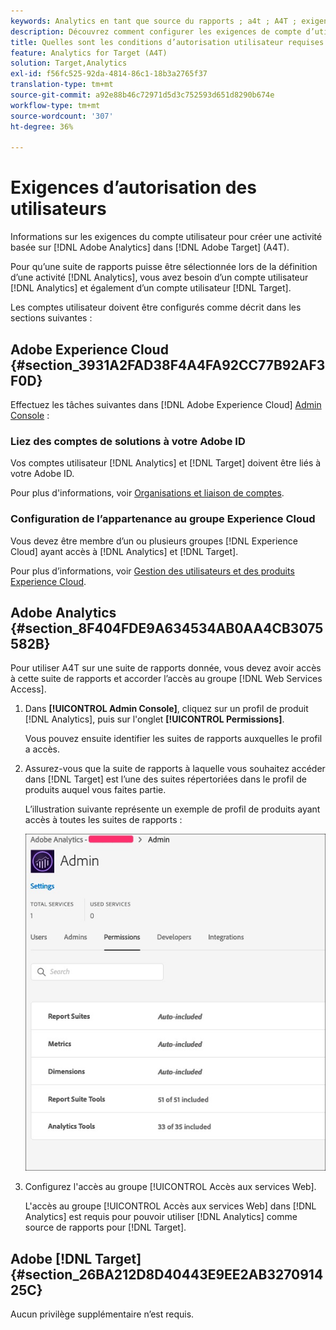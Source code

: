 ```yaml
---
keywords: Analytics en tant que source du rapports ; a4t ; A4T ; exigences
description: Découvrez comment configurer les exigences de compte d’utilisateur nécessaires pour créer une activité basée sur Adobe Analytics dans Adobe [!DNL Target] using Analytics for [!DNL Target] (A4T).
title: Quelles sont les conditions d’autorisation utilisateur requises pour A4T ?
feature: Analytics for Target (A4T)
solution: Target,Analytics
exl-id: f56fc525-92da-4814-86c1-18b3a2765f37
translation-type: tm+mt
source-git-commit: a92e88b46c72971d5d3c752593d651d8290b674e
workflow-type: tm+mt
source-wordcount: '307'
ht-degree: 36%

---
```


# Exigences d’autorisation des utilisateurs

Informations sur les exigences du compte utilisateur pour créer une activité basée sur [!DNL Adobe Analytics] dans [!DNL Adobe Target] (A4T).

Pour qu’une suite de rapports puisse être sélectionnée lors de la définition d’une activité [!DNL Analytics], vous avez besoin d’un compte utilisateur [!DNL Analytics] et également d’un compte utilisateur [!DNL Target].

Les comptes utilisateur doivent être configurés comme décrit dans les sections suivantes :

## Adobe Experience Cloud {#section_3931A2FAD38F4A4FA92CC77B92AF3F0D}

Effectuez les tâches suivantes dans [!DNL Adobe Experience Cloud] [Admin Console](https://adminconsole.adobe.com) :

### Liez des comptes de solutions à votre Adobe ID

Vos comptes utilisateur [!DNL Analytics] et [!DNL Target] doivent être liés à votre Adobe ID.

Pour plus d&#39;informations, voir [Organisations et liaison de comptes](https://docs.adobe.com/help/en/core-services/interface/manage-users-and-products/organizations.html).

### Configuration de l’appartenance au groupe Experience Cloud

Vous devez être membre d’un ou plusieurs groupes [!DNL Experience Cloud] ayant accès à [!DNL Analytics] et [!DNL Target].

Pour plus d’informations, voir [Gestion des utilisateurs et des produits Experience Cloud](https://experienceleague.adobe.com/docs/core-services/interface/manage-users-and-products/admin-getting-started.html).

## Adobe Analytics {#section_8F404FDE9A634534AB0AA4CB3075582B}

Pour utiliser A4T sur une suite de rapports donnée, vous devez avoir accès à cette suite de rapports et accorder l’accès au groupe [!DNL Web Services Access].

1. Dans **[!UICONTROL Admin Console]**, cliquez sur un profil de produit [!DNL Analytics], puis sur l&#39;onglet **[!UICONTROL Permissions]**.

   Vous pouvez ensuite identifier les suites de rapports auxquelles le profil a accès.

1. Assurez-vous que la suite de rapports à laquelle vous souhaitez accéder dans [!DNL Target] est l’une des suites répertoriées dans le profil de produits auquel vous faites partie.

   L’illustration suivante représente un exemple de profil de produits ayant accès à toutes les suites de rapports :

   ![Onglet Autorisation du Admin Console](/help/c-integrating-target-with-mac/a4t/assets/permissions-tab.png)

1. Configurez l&#39;accès au groupe [!UICONTROL Accès aux services Web].

   L&#39;accès au groupe [!UICONTROL Accès aux services Web] dans [!DNL Analytics] est requis pour pouvoir utiliser [!DNL Analytics] comme source de rapports pour [!DNL Target].


## Adobe [!DNL Target] {#section_26BA212D8D40443E9EE2AB327091425C}

Aucun privilège supplémentaire n’est requis.
